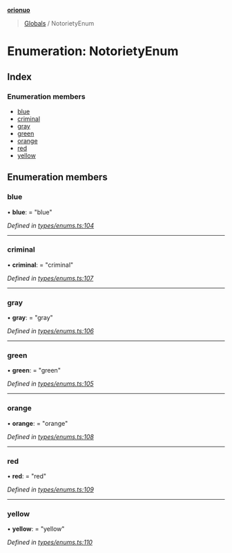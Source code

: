 **[orionuo](../README.md)**

> [Globals](../globals.md) / NotorietyEnum

# Enumeration: NotorietyEnum

## Index

### Enumeration members

* [blue](notorietyenum.md#blue)
* [criminal](notorietyenum.md#criminal)
* [gray](notorietyenum.md#gray)
* [green](notorietyenum.md#green)
* [orange](notorietyenum.md#orange)
* [red](notorietyenum.md#red)
* [yellow](notorietyenum.md#yellow)

## Enumeration members

### blue

•  **blue**:  = "blue"

*Defined in [types/enums.ts:104](https://github.com/msviha/orionuo/blob/9bdc691/src/types/enums.ts#L104)*

___

### criminal

•  **criminal**:  = "criminal"

*Defined in [types/enums.ts:107](https://github.com/msviha/orionuo/blob/9bdc691/src/types/enums.ts#L107)*

___

### gray

•  **gray**:  = "gray"

*Defined in [types/enums.ts:106](https://github.com/msviha/orionuo/blob/9bdc691/src/types/enums.ts#L106)*

___

### green

•  **green**:  = "green"

*Defined in [types/enums.ts:105](https://github.com/msviha/orionuo/blob/9bdc691/src/types/enums.ts#L105)*

___

### orange

•  **orange**:  = "orange"

*Defined in [types/enums.ts:108](https://github.com/msviha/orionuo/blob/9bdc691/src/types/enums.ts#L108)*

___

### red

•  **red**:  = "red"

*Defined in [types/enums.ts:109](https://github.com/msviha/orionuo/blob/9bdc691/src/types/enums.ts#L109)*

___

### yellow

•  **yellow**:  = "yellow"

*Defined in [types/enums.ts:110](https://github.com/msviha/orionuo/blob/9bdc691/src/types/enums.ts#L110)*

